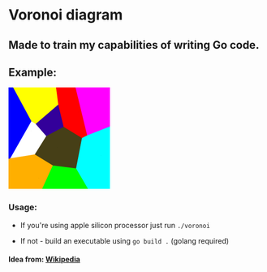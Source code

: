 # Voronoi diagram
## Made to train my capabilities of writing Go code.

## Example:
<img src="https://github.com/KompocikDot/voronoi-diagram/blob/main/voronoi.png" height="200px" width="200px" alt="voronoi diagram example">

### Usage:
- If you're using apple silicon processor just run `./voronoi`

- If not - build an executable using `go build .` (golang required)


#### Idea from: [Wikipedia](https://pl.wikipedia.org/wiki/Diagram_Woronoja)